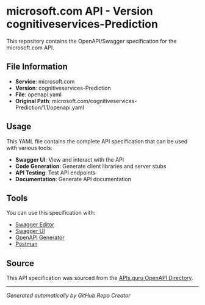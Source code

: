 # microsoft.com API - Version cognitiveservices-Prediction

This repository contains the OpenAPI/Swagger specification for the microsoft.com API.

## File Information

- **Service**: microsoft.com
- **Version**: cognitiveservices-Prediction
- **File**: openapi.yaml
- **Original Path**: microsoft.com/cognitiveservices-Prediction/1.1/openapi.yaml

## Usage

This YAML file contains the complete API specification that can be used with various tools:

- **Swagger UI**: View and interact with the API
- **Code Generation**: Generate client libraries and server stubs
- **API Testing**: Test API endpoints
- **Documentation**: Generate API documentation

## Tools

You can use this specification with:

- [Swagger Editor](https://editor.swagger.io/)
- [Swagger UI](https://swagger.io/tools/swagger-ui/)
- [OpenAPI Generator](https://openapi-generator.tech/)
- [Postman](https://www.postman.com/)

## Source

This API specification was sourced from the [APIs.guru OpenAPI Directory](https://github.com/APIs-guru/openapi-directory).

---

*Generated automatically by GitHub Repo Creator*
